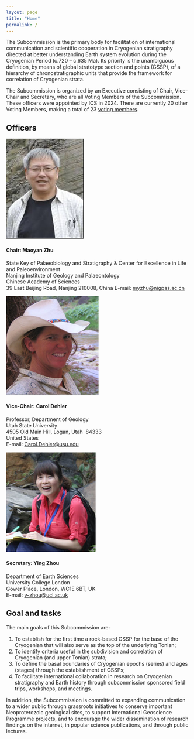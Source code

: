 ```yaml
---
layout: page
title: "Home"
permalink: /
---
```


The Subcommission is the primary body for facilitation of international communication and scientific cooperation in Cryogenian stratigraphy directed at better understanding Earth system evolution during the Cryogenian Period (c.720 – c.635 Ma). Its priority is the unambiguous definition, by means of global stratotype section and points (GSSP), of a hierarchy of chronostratigraphic units that provide the framework for correlation of Cryogenian strata.

The Subcommission is organized by an Executive consisting of Chair, Vice-Chair and Secretary, who are all Voting Members of the Subcommission. These officers were appointed by ICS in 2024. There are currently 20 other Voting Members, making a total of 23 [voting members](/members).

## Officers
<div class="person">
    <img src="images/person-zhu.jpg" alt="" />
    <h4>Chair: Maoyan Zhu</h4>
    <p>
        State Key of Palaeobiology and Stratigraphy & Center for Excellence in Life and Paleoenvironment<br />
        Nanjing Institute of Geology and Palaeontology<br />
        Chinese Academy of Sciences<br />
        39 East Beijing Road, Nanjing 210008, China
        E-mail: <a href="mailto:myzhu@nigpas.ac.cn">myzhu@nigpas.ac.cn</a>  
    </p>
</div>

<div class="person">
    <img src="images/person-dehler.jpg" alt="" />
    <h4>Vice-Chair: Carol Dehler</h4>
    <p>
        Professor, Department of Geology<br />
        Utah State University<br />
        4505 Old Main Hill, Logan, Utah  84333<br />
        United States<br />
        E-mail: <a href="mailto:Carol.Dehler@usu.edu">Carol.Dehler@usu.edu</a>  
    </p>
</div>

<div class="person">
    <img src="images/person-zhou2.jpg" alt="" />
    <h4>Secretary: Ying Zhou</h4>
    <p>
        Department of Earth Sciences<br />
        University College London<br />
        Gower Place, London, WC1E 6BT, UK<br />
        E-mail: <a href="mailto:y-zhou@ucl.ac.uk">y-zhou@ucl.ac.uk</a>  
    </p>
</div>
<div style="clear:both;"></div>

## Goal and tasks
The main goals of this Subcommission are:
 
1. To establish for the first time a rock-based GSSP for the base of the Cryogenian that will also serve as the top of the underlying Tonian;  
1. To identify criteria useful in the subdivision and correlation of Cryogenian (and upper Tonian) strata;  
1. To define the basal boundaries of Cryogenian epochs (series) and ages (stages) through the establishment of GSSPs;  
1. To facilitate international collaboration in research on Cryogenian stratigraphy and Earth history through subcommission sponsored field trips, workshops, and meetings.  
 
In addition, the Subcommission is committed to expanding communication to a wider public through grassroots initiatives to conserve important Neoproterozoic geological sites, to support International Geoscience Programme projects, and to encourage the wider dissemination of research findings on the internet, in popular science publications, and through public lectures.

